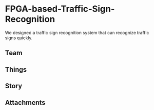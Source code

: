 # FPGA-based-Traffic-Sign-Recognition
We designed a traffic sign recognition system that can recognize traffic signs quickly. 

## Team

## Things


## Story


## Attachments


